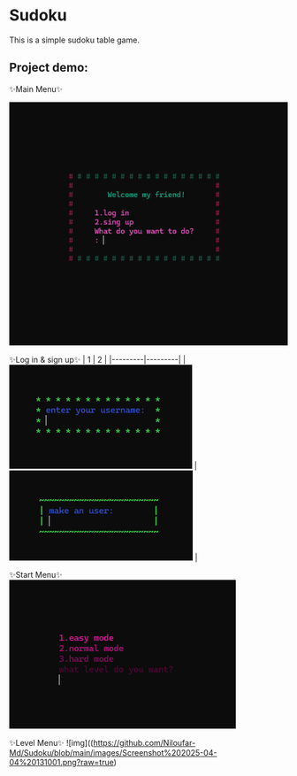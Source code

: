 # Sudoku
This is a simple sudoku table game.
## Project demo:

✨Main Menu✨

![img](https://github.com/Niloufar-Md/Sudoku/blob/main/images/Screenshot%202025-04-04%20130754.png?raw=true)


✨Log in & sign up✨
|  1  |  2  | 
|---------|---------|
| ![Image1](https://github.com/Niloufar-Md/Sudoku/blob/main/images/Screenshot%202025-04-04%20130817.png?raw=true) | ![Image2](https://github.com/Niloufar-Md/Sudoku/blob/main/images/Screenshot%202025-04-04%20130843.png?raw=true) |


✨Start Menu✨
![img](https://github.com/Niloufar-Md/Sudoku/blob/main/images/Screenshot%202025-04-04%20131001.png?raw=true)

✨Level Menu✨
![img]((https://github.com/Niloufar-Md/Sudoku/blob/main/images/Screenshot%202025-04-04%20131001.png?raw=true)



